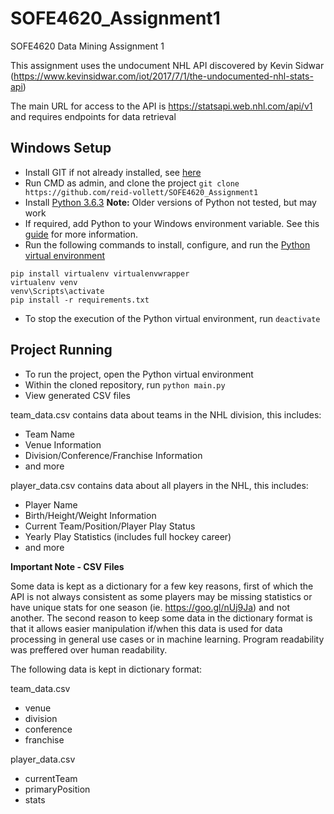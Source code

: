 # SOFE4620_Assignment1
SOFE4620 Data Mining Assignment 1

This assignment uses the undocument NHL API discovered by Kevin Sidwar (https://www.kevinsidwar.com/iot/2017/7/1/the-undocumented-nhl-stats-api)

The main URL for access to the API is https://statsapi.web.nhl.com/api/v1 and requires endpoints for data retrieval

## Windows Setup
* Install GIT if not already installed, see [here](https://git-scm.com/download/win)
* Run CMD as admin, and clone the project
```git clone https://github.com/reid-vollett/SOFE4620_Assignment1```
* Install [Python 3.6.3](https://www.python.org/ftp/python/3.6.4/python-3.6.4.exe) 
**Note:** Older versions of Python not tested, but may work
* If required, add Python to your Windows environment variable. See this [guide](https://www.pythoncentral.io/add-python-to-path-python-is-not-recognized-as-an-internal-or-external-command/) for more information.
* Run the following commands to install, configure, and run the [Python virtual environment](http://docs.python-guide.org/en/latest/dev/virtualenvs/)
```
pip install virtualenv virtualenvwrapper
virtualenv venv
venv\Scripts\activate
pip install -r requirements.txt
```
* To stop the execution of the Python virtual environment, run ```deactivate```

## Project Running
* To run the project, open the Python virtual environment
* Within the cloned repository, run ```python main.py```
* View generated CSV files

team_data.csv contains data about teams in the NHL division, this includes:
* Team Name
* Venue Information
* Division/Conference/Franchise Information
* and more

player_data.csv contains data about all players in the NHL, this includes:
* Player Name
* Birth/Height/Weight Information
* Current Team/Position/Player Play Status
* Yearly Play Statistics (includes full hockey career)
* and more

**Important Note - CSV Files**

Some data is kept as a dictionary for a few key reasons, first of which the API is not always consistent as some players may be missing statistics or have unique stats for one season (ie. https://goo.gl/nUj9Ja) and not another. The second reason to keep some data in the dictionary format is that it allows easier manipulation if/when this data is used for data processing in general use cases or in machine learning. Program readability was preffered over human readability.

The following data is kept in dictionary format:

team_data.csv
* venue
* division
* conference
* franchise

player_data.csv
* currentTeam
* primaryPosition
* stats
